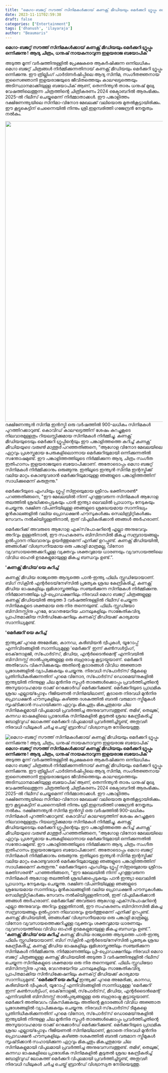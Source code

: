```yaml
---
title: "മെഗാ-ബജറ്റ് സൗത്ത് സിനിമകൾക്കായ് കണക്റ്റ് മീഡിയയും മെർക്കുറി ഗ്രൂപ്പും ഒന്നിക്കുന്നു ! ആദ്യ ചിത്രം, ധനുഷ് നായകനാവുന്ന ഇളയരാജ ബയോപിക്"
date: 2023-11-11T02:59:38
draft: false
categories: ["Entertainment"]
tags: ['dhanush', 'ilayaraja']
author: "Beaumaris"
---
```


<strong>മെഗാ-ബജറ്റ് സൗത്ത് സിനിമകൾക്കായ് കണക്റ്റ് മീഡിയയും മെർക്കുറി ഗ്രൂപ്പും ഒന്നിക്കുന്നു ! ആദ്യ ചിത്രം, ധനുഷ് നായകനാവുന്ന ഇളയരാജ ബയോപിക്</strong>

അടുത്ത മൂന്ന് വർഷത്തിനുള്ളിൽ പ്രേക്ഷകരെ ആകർഷിക്കുന്ന ഒന്നിലധികം മെഗാ ബജറ്റ് ചിത്രങ്ങൾ നിർമ്മിക്കുന്നതിനായ് കണക്റ്റ് മീഡിയയും മെർക്കുറി ഗ്രൂപ്പും ഒന്നിക്കുന്നു. ഈ ത്രില്ലിംഗ് പാർട്ണർഷിപ്പിലെ ആദ്യ സിനിമ, സംഗീതജ്ഞനായ ഇസൈജ്ഞാനി ഇളയരാജയുടെ ജീവിതത്തെയും കാലഘട്ടത്തെയും അടിസ്ഥാനമാക്കിയുള്ള ബയോപിക് ആണ്, തെന്നിന്ത്യൻ താരം ധനുഷ് മുഖ്യ വേഷത്തിലെത്തുന്ന ചിത്രത്തിന്റെ ചിത്രീകരണം 2024 ഒക്ടോബറിൽ ആരംഭിക്കും. 2025-ൽ റിലീസ് ചെയ്യുമെന്ന് നിർമ്മാതാക്കൾ. ഈ പങ്കാളിത്തം ദക്ഷിണേന്ത്യയിലെ സിനിമാ-വിനോദ മേഖലക്ക് വലിയൊരു മുതൽകൂട്ടായിരിക്കും. ഈ കൂട്ടുകെട്ടിന് ചെന്നൈയിൽ നിന്നും ശ്രീ.ഇളമ്പരിത്തി ഗജേന്ദ്രൻ നേതൃത്വം നൽകും.

<img class="alignnone size-full wp-image-429283" src="https://cdn.boolokam.com/articles/2023/11/dddddqd.webp" alt="" width="1280" height="960" />ദക്ഷിണേന്ത്യൻ സിനിമ ഇൻസ്ട്രി ഒരു വർഷത്തിൽ 900-ലധികം സിനിമകൾ പുറത്തിറക്കാറുണ്ട്. കൊവിഡ് കാലഘട്ടത്തിന് ശേഷം കുറച്ചുകൂടെ നിലവാരമുള്ളതും റിയലസ്റ്റിക്കുമായ സിനിമകൾ നിർമ്മിച്ചു. കണക്റ്റ് മീഡിയയുടെയും മെർക്കുറി ഗ്രൂപ്പിന്റെയും ഈ പങ്കാളിത്തത്തെ കുറിച്ച് *കണക്റ്റ് മീഡിയയുടെ വരുൺ മാത്തൂർ* പറഞ്ഞതിങ്ങനെ, “ആഗോള വിനോദ മേഖലയിലെ ഏറ്റവും പ്രശസ്തമായ പേരുകളിലൊന്നായ മെർക്കുറിയുമായി ഒന്നിക്കുന്നതിൽ സന്തോഷമുണ്ട്. ഈ പങ്കാളിത്തത്തിലൂടെ നിർമ്മിക്കുന്ന ആദ്യ ചിത്രം സംഗീത ഇതിഹാസം ഇളയരാജയുടെ ബയോപിക്കാണ്. അതോടൊപ്പം മെഗാ ബജറ്റ് സിനിമകൾ നിർമ്മിക്കാനും ഒരുങ്ങുന്നു. ഇതിലൂടെ ഇന്ത്യൻ സിനിമ ഇന്റസ്ട്രിക്ക് വലിയ മാറ്റം കൊണ്ടുവരാൻ മെർക്കുറിയുമായുള്ള ഞങ്ങളുടെ പങ്കാളിത്തത്തിന് സാധിക്കുമെന്ന് കരുതുന്നു."

മെർക്കുറിയുടെ എംഡിയും ഗ്രൂപ്പ് സിഇഒയുമായ ശ്രീറാം ഭക്തിസരൺ* പറഞ്ഞതിങ്ങനെ, "ഈ മേഖലയിൽ നിന്ന് പുറത്തുവരുന്ന സിനിമകൾ ആഗോള തലത്തിൽ ശ്രദ്ധിക്കപ്പെടുകയും പാൻ ഇന്ത്യാ ലെവലിൽ പ്രാധാന്യം നേടുകയും ചെയ്യുന്നു. ദക്ഷിണ വിപണിയിലുള്ള ഞങ്ങളുടെ ശ്രദ്ധേയമായ സാന്നിദ്ധ്യം മുൻകാലങ്ങളിൽ വലിയ പ്രൊഡക്ഷൻ ഹൗസുകൾക്കും സെലിബ്രിറ്റികൾക്കും സേവനം നൽകിയിട്ടുള്ളതിനാൽ, ഇത് വിപുലീകരിക്കാൻ ഞങ്ങൾ അർഹരാണ്.

മെർക്കുറിക്ക് അവരുടെ ആഗോള എക്‌സ്‌പോഷറിന്റെ എല്ലാ അനുഭവവും അറിവും ഉള്ളതിനാൽ, ഈ സഹകരണം ബിസിനസിൽ മികച്ച സമ്പ്രദായങ്ങളും ഉൽപ്പാദന നിലവാരവും ഉയർത്തുമെന്ന് എനിക്ക് ഉറപ്പുണ്ട്. കണക്റ്റ് മീഡിയയിൽ, ഞങ്ങൾക്ക് വിശ്വസനീയമായ ഒരു പങ്കാളി മാത്രമല്ല, വിനോദ വ്യവസായത്തെക്കുറിച്ചുള്ള വ്യക്തവും ശക്തവുമായ ധാരണയും വ്യവസായത്തിലെ വിവിധ ഓഹരി ഉടമകളുമായുള്ള മികച്ച ബന്ധവും ഉണ്ട്.”.

<strong>'കണക്റ്റ് മീഡിയ'യെ കുറിച്ച്</strong>

കണക്റ്റ് മീഡിയ രാജ്യത്തെ ആദ്യത്തെ പാൻ-ഇന്ത്യ ഫിലിം സ്റ്റുഡിയോയാണ്. ബിഗ് സ്‌ക്രീൻ എന്റർടെയ്‌നേഴ്‌സിൽ പ്രത്യേക ശ്രദ്ധ കേന്ദ്രീകരിച്ച്, കണക്റ്റ് മീഡിയ ഭാഷകളിലും ഭൂമിശാസ്ത്രത്തിലും സഞ്ചരിക്കുന്ന സിനിമകൾ നിർമ്മിക്കുന്നു. നിർമ്മാണത്തിലും പ്രീ-പ്രൊഡക്ഷനിലും നിരവധി മെഗാ ബജറ്റ് ചിത്രങ്ങളുള്ള കണക്റ്റ് മീഡിയയിൽ അടുത്ത 3 വർഷത്തിനുള്ളിൽ റിലീസ് ചെയ്യുന്ന സിനിമകളുടെ ശക്തമായ ഒരു നിര തന്നെയുണ്ട്. ഫിലിം സ്റ്റുഡിയോ ബിസിനസ്സിനു പുറമേ, വേഗതയേറിയ ചാനലുകളിലും സാങ്കേതികവിദ്യ പ്രാപ്‌തമാക്കിയ സിൻഡിക്കേഷനിലും കണക്‌റ്റ് മീഡിയക്ക് കാര്യമായ സാന്നിധ്യമുണ്ട്.

<strong>'മെർക്കുറി'യെ കുറിച്ച്</strong>

ഇന്ത്യക്ക് പുറമെ അമേരിക്ക, കാനഡ, കരീബിയൻ ദ്വീപുകൾ, യൂറോപ്പ് എന്നിവിടങ്ങളിൽ സാന്നിധ്യമുള്ള 'മെർക്കുറി' ഇന്ന് കൺസൾട്ടിംഗ്, ടെക്‌നോളജി, സ്‌പോർട്‌സ്, മീഡിയ, എന്റർടൈൻമെന്റ് എന്നിവയിൽ ബിസിനസ്സ് താൽപ്പര്യങ്ങളുള്ള ഒരു ബഹുരാഷ്ട്ര കൂട്ടായ്മയാണ്. മെർക്കുറി അതിവേഗം വികസിക്കുകയും അതിന്റെ കൂടാരങ്ങൾ വിവിധ അജ്ഞാത പ്രദേശങ്ങളിൽ വ്യാപിക്കുകയും ചെയ്യുന്നു. നിരവധി സ്‌പോർട്‌സ് ടീമുകളെ പ്രതിനിധീകരിക്കുന്നതിന് പുറമെ വിനോദ, സ്‌പോർട്‌സ് ഡൊമെയ്‌നുകളിൽ ഇന്ത്യയിൽ നിന്നുള്ള ചില മുൻനിര സൂപ്പർ താരങ്ങൾക്കൊപ്പം പ്രവർത്തിച്ചതിന്റെ അസൂയാവഹമായ ട്രാക്ക് റെക്കോർഡ് മെർക്കുറിക്കുണ്ട്. മെർക്കുറിയുടെ പ്രാഥമിക ശ്രദ്ധ എല്ലായ്‌പ്പോഴും റീജിയണൽ സിനിമയിലാണ്, കൂടാതെ നിരവധി മുൻനിര പ്രൊഡക്ഷൻ ഹൗസുകളിലും കഴിഞ്ഞ ദശകത്തിൽ ബദൽ വരുമാന സ്ട്രീമുകൾ സൃഷ്‌ടിക്കാൻ സഹായിക്കുന്ന ഏറ്റവും മികച്ചതും മികച്ചതുമായ ചില സിനിമകളുമായി വിപുലമായി പ്രവർത്തിച്ച അനുഭവസമ്പത്തുണ്ട്. തമിഴ്, തെലുങ്ക്, കന്നഡ ഭാഷകളിലെ പ്രാദേശിക സിനിമകളിൽ കൂടുതൽ ശ്രദ്ധ കേന്ദ്രീകരിച്ച് ബോളിവുഡ് ലോകത്ത് മെർക്കുറി വിപുലമായി പ്രവർത്തിച്ചിട്ടുണ്ട്, അതുവഴി നിരവധി ഡീലുകൾ ചർച്ച ചെയ്ത് ബ്രാൻഡ് വിശ്വാസ്യത നേടിയെടുത്തു.


![മെഗാ-ബജറ്റ് സൗത്ത് സിനിമകൾക്കായ് കണക്റ്റ് മീഡിയയും മെർക്കുറി ഗ്രൂപ്പും ഒന്നിക്കുന്നു ! ആദ്യ ചിത്രം, ധനുഷ് നായകനാവുന്ന ഇളയരാജ ബയോപിക്](https://cdn.boolokam.com/articles/2023/11/dddddqd.webp)**മെഗാ-ബജറ്റ് സൗത്ത് സിനിമകൾക്കായ് കണക്റ്റ് മീഡിയയും മെർക്കുറി ഗ്രൂപ്പും ഒന്നിക്കുന്നു ! ആദ്യ ചിത്രം, ധനുഷ് നായകനാവുന്ന ഇളയരാജ ബയോപിക്** അടുത്ത മൂന്ന് വർഷത്തിനുള്ളിൽ പ്രേക്ഷകരെ ആകർഷിക്കുന്ന ഒന്നിലധികം മെഗാ ബജറ്റ് ചിത്രങ്ങൾ നിർമ്മിക്കുന്നതിനായ് കണക്റ്റ് മീഡിയയും മെർക്കുറി ഗ്രൂപ്പും ഒന്നിക്കുന്നു. ഈ ത്രില്ലിംഗ് പാർട്ണർഷിപ്പിലെ ആദ്യ സിനിമ, സംഗീതജ്ഞനായ ഇസൈജ്ഞാനി ഇളയരാജയുടെ ജീവിതത്തെയും കാലഘട്ടത്തെയും അടിസ്ഥാനമാക്കിയുള്ള ബയോപിക് ആണ്, തെന്നിന്ത്യൻ താരം ധനുഷ് മുഖ്യ വേഷത്തിലെത്തുന്ന ചിത്രത്തിന്റെ ചിത്രീകരണം 2024 ഒക്ടോബറിൽ ആരംഭിക്കും. 2025-ൽ റിലീസ് ചെയ്യുമെന്ന് നിർമ്മാതാക്കൾ. ഈ പങ്കാളിത്തം ദക്ഷിണേന്ത്യയിലെ സിനിമാ-വിനോദ മേഖലക്ക് വലിയൊരു മുതൽകൂട്ടായിരിക്കും. ഈ കൂട്ടുകെട്ടിന് ചെന്നൈയിൽ നിന്നും ശ്രീ.ഇളമ്പരിത്തി ഗജേന്ദ്രൻ നേതൃത്വം നൽകും. ദക്ഷിണേന്ത്യൻ സിനിമ ഇൻസ്ട്രി ഒരു വർഷത്തിൽ 900-ലധികം സിനിമകൾ പുറത്തിറക്കാറുണ്ട്. കൊവിഡ് കാലഘട്ടത്തിന് ശേഷം കുറച്ചുകൂടെ നിലവാരമുള്ളതും റിയലസ്റ്റിക്കുമായ സിനിമകൾ നിർമ്മിച്ചു. കണക്റ്റ് മീഡിയയുടെയും മെർക്കുറി ഗ്രൂപ്പിന്റെയും ഈ പങ്കാളിത്തത്തെ കുറിച്ച് *കണക്റ്റ് മീഡിയയുടെ വരുൺ മാത്തൂർ* പറഞ്ഞതിങ്ങനെ, “ആഗോള വിനോദ മേഖലയിലെ ഏറ്റവും പ്രശസ്തമായ പേരുകളിലൊന്നായ മെർക്കുറിയുമായി ഒന്നിക്കുന്നതിൽ സന്തോഷമുണ്ട്. ഈ പങ്കാളിത്തത്തിലൂടെ നിർമ്മിക്കുന്ന ആദ്യ ചിത്രം സംഗീത ഇതിഹാസം ഇളയരാജയുടെ ബയോപിക്കാണ്. അതോടൊപ്പം മെഗാ ബജറ്റ് സിനിമകൾ നിർമ്മിക്കാനും ഒരുങ്ങുന്നു. ഇതിലൂടെ ഇന്ത്യൻ സിനിമ ഇന്റസ്ട്രിക്ക് വലിയ മാറ്റം കൊണ്ടുവരാൻ മെർക്കുറിയുമായുള്ള ഞങ്ങളുടെ പങ്കാളിത്തത്തിന് സാധിക്കുമെന്ന് കരുതുന്നു." മെർക്കുറിയുടെ എംഡിയും ഗ്രൂപ്പ് സിഇഒയുമായ ശ്രീറാം ഭക്തിസരൺ* പറഞ്ഞതിങ്ങനെ, "ഈ മേഖലയിൽ നിന്ന് പുറത്തുവരുന്ന സിനിമകൾ ആഗോള തലത്തിൽ ശ്രദ്ധിക്കപ്പെടുകയും പാൻ ഇന്ത്യാ ലെവലിൽ പ്രാധാന്യം നേടുകയും ചെയ്യുന്നു. ദക്ഷിണ വിപണിയിലുള്ള ഞങ്ങളുടെ ശ്രദ്ധേയമായ സാന്നിദ്ധ്യം മുൻകാലങ്ങളിൽ വലിയ പ്രൊഡക്ഷൻ ഹൗസുകൾക്കും സെലിബ്രിറ്റികൾക്കും സേവനം നൽകിയിട്ടുള്ളതിനാൽ, ഇത് വിപുലീകരിക്കാൻ ഞങ്ങൾ അർഹരാണ്. മെർക്കുറിക്ക് അവരുടെ ആഗോള എക്‌സ്‌പോഷറിന്റെ എല്ലാ അനുഭവവും അറിവും ഉള്ളതിനാൽ, ഈ സഹകരണം ബിസിനസിൽ മികച്ച സമ്പ്രദായങ്ങളും ഉൽപ്പാദന നിലവാരവും ഉയർത്തുമെന്ന് എനിക്ക് ഉറപ്പുണ്ട്. കണക്റ്റ് മീഡിയയിൽ, ഞങ്ങൾക്ക് വിശ്വസനീയമായ ഒരു പങ്കാളി മാത്രമല്ല, വിനോദ വ്യവസായത്തെക്കുറിച്ചുള്ള വ്യക്തവും ശക്തവുമായ ധാരണയും വ്യവസായത്തിലെ വിവിധ ഓഹരി ഉടമകളുമായുള്ള മികച്ച ബന്ധവും ഉണ്ട്.”. **'കണക്റ്റ് മീഡിയ'യെ കുറിച്ച്** കണക്റ്റ് മീഡിയ രാജ്യത്തെ ആദ്യത്തെ പാൻ-ഇന്ത്യ ഫിലിം സ്റ്റുഡിയോയാണ്. ബിഗ് സ്‌ക്രീൻ എന്റർടെയ്‌നേഴ്‌സിൽ പ്രത്യേക ശ്രദ്ധ കേന്ദ്രീകരിച്ച്, കണക്റ്റ് മീഡിയ ഭാഷകളിലും ഭൂമിശാസ്ത്രത്തിലും സഞ്ചരിക്കുന്ന സിനിമകൾ നിർമ്മിക്കുന്നു. നിർമ്മാണത്തിലും പ്രീ-പ്രൊഡക്ഷനിലും നിരവധി മെഗാ ബജറ്റ് ചിത്രങ്ങളുള്ള കണക്റ്റ് മീഡിയയിൽ അടുത്ത 3 വർഷത്തിനുള്ളിൽ റിലീസ് ചെയ്യുന്ന സിനിമകളുടെ ശക്തമായ ഒരു നിര തന്നെയുണ്ട്. ഫിലിം സ്റ്റുഡിയോ ബിസിനസ്സിനു പുറമേ, വേഗതയേറിയ ചാനലുകളിലും സാങ്കേതികവിദ്യ പ്രാപ്‌തമാക്കിയ സിൻഡിക്കേഷനിലും കണക്‌റ്റ് മീഡിയക്ക് കാര്യമായ സാന്നിധ്യമുണ്ട്. **'മെർക്കുറി'യെ കുറിച്ച്** ഇന്ത്യക്ക് പുറമെ അമേരിക്ക, കാനഡ, കരീബിയൻ ദ്വീപുകൾ, യൂറോപ്പ് എന്നിവിടങ്ങളിൽ സാന്നിധ്യമുള്ള 'മെർക്കുറി' ഇന്ന് കൺസൾട്ടിംഗ്, ടെക്‌നോളജി, സ്‌പോർട്‌സ്, മീഡിയ, എന്റർടൈൻമെന്റ് എന്നിവയിൽ ബിസിനസ്സ് താൽപ്പര്യങ്ങളുള്ള ഒരു ബഹുരാഷ്ട്ര കൂട്ടായ്മയാണ്. മെർക്കുറി അതിവേഗം വികസിക്കുകയും അതിന്റെ കൂടാരങ്ങൾ വിവിധ അജ്ഞാത പ്രദേശങ്ങളിൽ വ്യാപിക്കുകയും ചെയ്യുന്നു. നിരവധി സ്‌പോർട്‌സ് ടീമുകളെ പ്രതിനിധീകരിക്കുന്നതിന് പുറമെ വിനോദ, സ്‌പോർട്‌സ് ഡൊമെയ്‌നുകളിൽ ഇന്ത്യയിൽ നിന്നുള്ള ചില മുൻനിര സൂപ്പർ താരങ്ങൾക്കൊപ്പം പ്രവർത്തിച്ചതിന്റെ അസൂയാവഹമായ ട്രാക്ക് റെക്കോർഡ് മെർക്കുറിക്കുണ്ട്. മെർക്കുറിയുടെ പ്രാഥമിക ശ്രദ്ധ എല്ലായ്‌പ്പോഴും റീജിയണൽ സിനിമയിലാണ്, കൂടാതെ നിരവധി മുൻനിര പ്രൊഡക്ഷൻ ഹൗസുകളിലും കഴിഞ്ഞ ദശകത്തിൽ ബദൽ വരുമാന സ്ട്രീമുകൾ സൃഷ്‌ടിക്കാൻ സഹായിക്കുന്ന ഏറ്റവും മികച്ചതും മികച്ചതുമായ ചില സിനിമകളുമായി വിപുലമായി പ്രവർത്തിച്ച അനുഭവസമ്പത്തുണ്ട്. തമിഴ്, തെലുങ്ക്, കന്നഡ ഭാഷകളിലെ പ്രാദേശിക സിനിമകളിൽ കൂടുതൽ ശ്രദ്ധ കേന്ദ്രീകരിച്ച് ബോളിവുഡ് ലോകത്ത് മെർക്കുറി വിപുലമായി പ്രവർത്തിച്ചിട്ടുണ്ട്, അതുവഴി നിരവധി ഡീലുകൾ ചർച്ച ചെയ്ത് ബ്രാൻഡ് വിശ്വാസ്യത നേടിയെടുത്തു.
